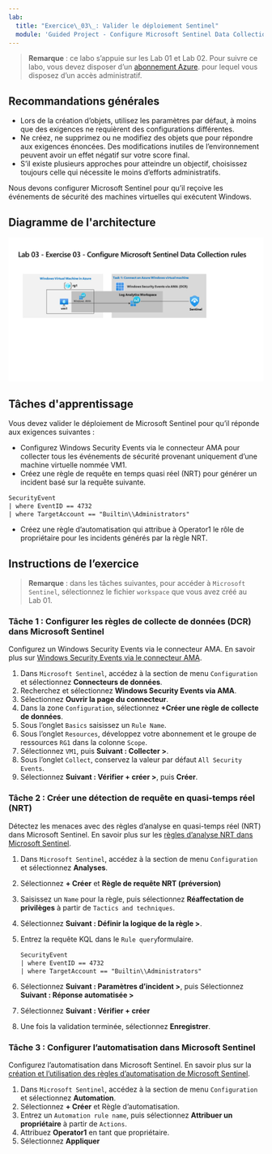 ```yaml
---
lab:
  title: "Exercice\_03\_: Valider le déploiement Sentinel"
  module: 'Guided Project - Configure Microsoft Sentinel Data Collection rules, NRT Analytic rule and Automation'
---
```


>**Remarque** : ce labo s’appuie sur les Lab 01 et Lab 02. Pour suivre ce labo, vous devez disposer d’un [abonnement Azure](https://azure.microsoft.com/free/?azure-portal=true). pour lequel vous disposez d’un accès administratif.

## Recommandations générales

- Lors de la création d’objets, utilisez les paramètres par défaut, à moins que des exigences ne requièrent des configurations différentes.
- Ne créez, ne supprimez ou ne modifiez des objets que pour répondre aux exigences énoncées. Des modifications inutiles de l’environnement peuvent avoir un effet négatif sur votre score final.
- S’il existe plusieurs approches pour atteindre un objectif, choisissez toujours celle qui nécessite le moins d’efforts administratifs.

Nous devons configurer Microsoft Sentinel pour qu’il reçoive les événements de sécurité des machines virtuelles qui exécutent Windows.

## Diagramme de l'architecture

![Diagramme de Windows Security Events via AMA à l’aide de DCR](../Media/apl-5001-lab-diagrams-lab03.png)

## Tâches d'apprentissage

Vous devez valider le déploiement de Microsoft Sentinel pour qu’il réponde aux exigences suivantes :

- Configurez Windows Security Events via le connecteur AMA pour collecter tous les événements de sécurité provenant uniquement d’une machine virtuelle nommée VM1.
- Créez une règle de requête en temps quasi réel (NRT) pour générer un incident basé sur la requête suivante.

```KQL
SecurityEvent 
| where EventID == 4732
| where TargetAccount == "Builtin\\Administrators"
```

- Créez une règle d’automatisation qui attribue à Operator1 le rôle de propriétaire pour les incidents générés par la règle NRT.

## Instructions de l’exercice

>**Remarque** : dans les tâches suivantes, pour accéder à `Microsoft Sentinel`, sélectionnez le fichier `workspace` que vous avez créé au Lab 01.

### Tâche 1 : Configurer les règles de collecte de données (DCR) dans Microsoft Sentinel

Configurez un Windows Security Events via le connecteur AMA. En savoir plus sur [Windows Security Events via le connecteur AMA](https://learn.microsoft.com/azure/sentinel/data-connectors/windows-security-events-via-ama).

 1. Dans `Microsoft Sentinel`, accédez à la section de menu `Configuration` et sélectionnez **Connecteurs de données**.
 1. Recherchez et sélectionnez **Windows Security Events via AMA**.
 1. Sélectionnez **Ouvrir la page du connecteur**.
 1. Dans la zone `Configuration`, sélectionnez **+Créer une règle de collecte de données**.
 1. Sous l’onglet `Basics` saisissez un `Rule Name`.
 1. Sous l’onglet `Resources`, développez votre abonnement et le groupe de ressources `RG1` dans la colonne `Scope`.
 1. Sélectionnez `VM1`, puis **Suivant : Collecter >**.
 1. Sous l’onglet `Collect`, conservez la valeur par défaut `All Security Events`.
 1. Sélectionnez **Suivant : Vérifier + créer >**, puis **Créer**.

### Tâche 2 : Créer une détection de requête en quasi-temps réel (NRT)

Détectez les menaces avec des règles d’analyse en quasi-temps réel (NRT) dans Microsoft Sentinel. En savoir plus sur les [règles d’analyse NRT dans Microsoft Sentinel](https://learn.microsoft.com/azure/sentinel/near-real-time-rules).

 1. Dans `Microsoft Sentinel`, accédez à la section de menu `Configuration` et sélectionnez **Analyses**.
 1. Sélectionnez **+ Créer** et **Règle de requête NRT (préversion)**
 1. Saisissez un `Name` pour la règle, puis sélectionnez **Réaffectation de privilèges** à partir de `Tactics and techniques`.
 1. Sélectionnez **Suivant : Définir la logique de la règle >**.
 1. Entrez la requête KQL dans le `Rule query`formulaire.

    ```KQL
    SecurityEvent 
    | where EventID == 4732
    | where TargetAccount == "Builtin\\Administrators"
    ```

 1. Sélectionnez **Suivant : Paramètres d’incident >**, puis Sélectionnez **Suivant : Réponse automatisée >**
 1. Sélectionnez **Suivant : Vérifier + créer**
 1. Une fois la validation terminée, sélectionnez **Enregistrer**.

### Tâche 3 : Configurer l’automatisation dans Microsoft Sentinel 

Configurez l’automatisation dans Microsoft Sentinel. En savoir plus sur la [création et l’utilisation des règles d’automatisation de Microsoft Sentinel](https://learn.microsoft.com/azure/sentinel/create-manage-use-automation-rules).

 1. Dans `Microsoft Sentinel`, accédez à la section de menu `Configuration` et sélectionnez **Automation**.
 1. Sélectionnez **+ Créer** et Règle d’automatisation.
 1. Entrez un `Automation rule name`, puis sélectionnez **Attribuer un propriétaire** à partir de `Actions`.
 1. Attribuez **Operator1** en tant que propriétaire.
 1. Sélectionnez **Appliquer**
